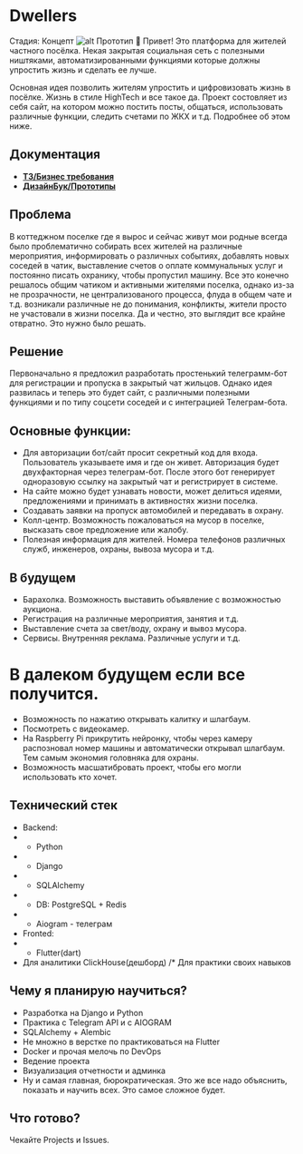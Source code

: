 
# Dwellers
Стадия: Концепт
![alt Прототип](https://github.com/Heardline/Dwellers_app/blob/main/docs/ui/UI_prototype_main_screen.png)
👋 Привет! Это платформа для жителей частного посёлка. Некая закрытая социальная сеть с полезными ништяками, автоматизированными функциями которые должны упростить жизнь и сделать ее лучше. 


Основная идея позволить жителям упростить и цифровизовать жизнь в посёлке. Жизнь в стиле HighTech и все такое да. 
Проект состовляет из себя сайт, на котором можно постить посты, общаться, использовать различные функции, следить счетами по ЖКХ и т.д. Подробнее об этом ниже. 

## Документация
- **[ТЗ/Бизнес требования](https://github.com/Heardline/Dwellers_app/blob/main/docs/%D0%91%D0%B8%D0%B7%D0%BD%D0%B5%D1%81-%D1%82%D1%80%D0%B5%D0%B1%D0%BE%D0%B2%D0%B0%D0%BD%D0%B8%D1%8F.md)**
- **[ДизайнБук/Прототипы](https://github.com/Heardline/Dwellers_app/blob/main/docs/%D0%91%D0%B8%D0%B7%D0%BD%D0%B5%D1%81-%D1%82%D1%80%D0%B5%D0%B1%D0%BE%D0%B2%D0%B0%D0%BD%D0%B8%D1%8F.md)**

## Проблема
В коттеджном поселке где я вырос и сейчас живут мои родные всегда было проблематично собирать всех жителей на различные мероприятия, информировать о различных событиях, добавлять новых соседей в чатик, выставление счетов о оплате коммунальных услуг и постоянно писать охранику, чтобы пропустил машину.
Все это конечно решалось общим чатиком и активными жителями поселка, однако из-за не прозрачности, не централизованого процесса, флуда в общем чате и т.д. возникали различные не до понимания, конфликты, жители просто не участовали в жизни поселка. Да и честно, это выглядит все крайне отвратно. Это нужно было решать. 
## Решение
Первоначально я предложил разработать простенький телеграмм-бот для регистрации и пропуска в закрытый чат жильцов. Однако идея развилась и теперь это будет сайт, с различными полезными функциями и по типу соцсети соседей и с интеграцией Телеграм-бота. 
## Основные функции:
- Для авторизации бот/сайт просит секретный код для входа. Пользователь указываете имя и где он живет. Авторизация будет двухфакторная через телеграм-бот. После этого бот генерирует одноразовую ссылку на закрытый чат и регистрирует в системе. 
- На сайте можно будет узнавать новости, может делиться идеями, предложениями и принимать в активностях жизни поселка. 
- Создавать заявки на пропуск автомобилей и передавать в охрану.
- Колл-центр. Возможность пожаловаться на мусор в поселке, высказать свое предложение или жалобу.
- Полезная информация для жителей. Номера телефонов различных служб, инженеров, охраны, вывоза мусора и т.д.
## В будущем
- Барахолка. Возможность выставить объявление с возможностью аукциона. 
- Регистрация на различные мероприятия, занятия и т.д.
- Выставление счета за свет/воду, охрану и вывоз мусора. 
- Сервисы. Внутренняя реклама. Различные услуги и т.д.
# В далеком будущем если все получится.
- Возможность по нажатию открывать калитку и шлагбаум.
- Посмотреть с видеокамер. 
- На Raspberry Pi прикрутить нейронку, чтобы через камеру распозновал номер машины и автоматически открывал шлагбаум. Тем самым экономия головняка для охраны. 
- Возможность масшатибровать проект, чтобы его могли использовать кто хочет. 
## Технический стек
- Backend:
- - Python
- - Django
- - SQLAlchemy
- - DB: PostgreSQL + Redis
- - Aiogram - телеграм
- Fronted: 
- - Flutter(dart)
- Для аналитики ClickHouse(дешборд) /* Для практики своих навыков

## Чему я планирую научиться?
- Разработка на Django и Python
- Практика с Telegram API и с AIOGRAM
- SQLAlchemy + Alembic
- Не множно в верстке по практиковаться на Flutter
- Docker и прочая мелочь по DevOps
- Ведение проекта
- Визуализация отчетности и админка
- Ну и самая главная, бюрократическая. Это же все надо объяснить, показать и научить всех. Это самое сложное будет. 

## Что готово?
Чекайте Projects и Issues. 




